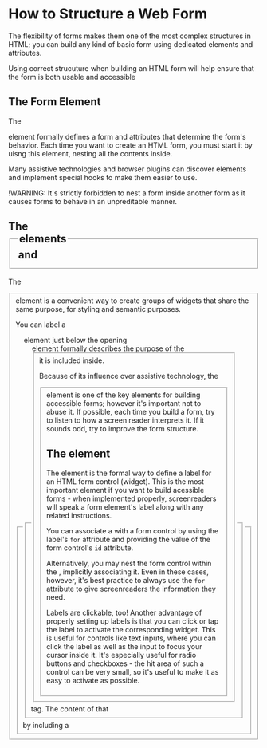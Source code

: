 # How to Structure a Web Form #
The flexibility of forms makes them one of the most complex structures in HTML; you can build any kind of basic form using dedicated elements and attributes. 

Using correct strucuture when building an HTML form will help ensure that the form is both usable and accessible

## The Form Element ## 
The <form> element formally defines a form and attributes that determine the form's behavior. Each time you want to create an HTML form, you must start it by uisng this element, nesting all the contents inside. 

Many assistive technologies and browser plugins can discover <form> elements and implement special hooks to make them easier to use. 

!WARNING: It's strictly forbidden to nest a form inside another form as it causes forms to behave in an unpreditable manner. 

## The <fieldset> and <legend> elements ##
The <fieldset> element is a convenient way to create groups of widgets that share the same purpose, for styling and semantic purposes.

You can label a <fieldset> by including a <legend> element just below the opening <fieldset> tag. The content of that <legend> element formally describes the purpose of the <fieldset> it is included inside. 

Because of its influence over assistive technology, the <fieldset> element is one of the key elements for building accessible forms; however it's important not to abuse it. If possible, each time you build a form, try to listen to how a screen reader interprets it. If it sounds odd, try to improve the form structure. 

## The <label> element ##
The <label> element is the formal way to define a label for an HTML form control (widget). This is the most important element if you want to build acessible forms - when implemented properly, screenreaders will speak a form element's label along with any related instructions. 

You can associate a <label> with a form control by using the label's `for` attribute and providing the value of the form control's `id` attribute.

Alternatively, you may nest the form control within the <label>, implicitly associating it. Even in these cases, however, it's best practice to always use the `for` attribute to give screenreaders the information they need. 

Labels are clickable, too!
  Another advantage of properly setting up labels is that you can click or tap the label to activate the corresponding widget. This is useful for controls like text inputs, where you can click the label as well as the input to focus your cursor inside it. 
  It's especially useful for radio buttons and checkboxes - the hit area of such a control can be very small, so it's useful to make it as easy to activate as possible.

